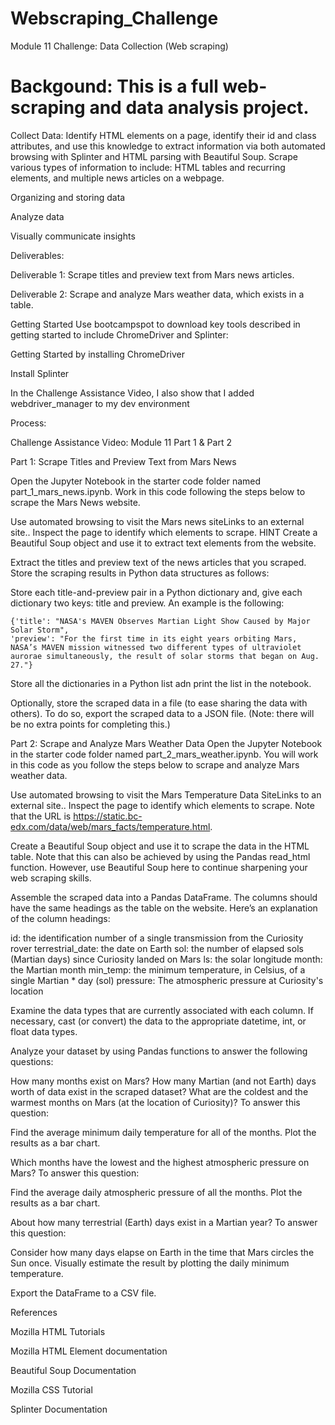 # Webscraping_Challenge
Module 11 Challenge: Data Collection (Web scraping)

# Backgound: This is a full web-scraping and data analysis project.


Collect Data: Identify HTML elements on a page, identify their id and class attributes, and use this knowledge to extract information via both automated browsing with Splinter and HTML parsing with Beautiful Soup. Scrape various types of information to include: HTML tables and recurring elements, and multiple news articles on a webpage.


Organizing and storing data


Analyze data


Visually communicate insights



Deliverables:


Deliverable 1: Scrape titles and preview text from Mars news articles.


Deliverable 2: Scrape and analyze Mars weather data, which exists in a table.



Getting Started
Use bootcampspot to download key tools described in getting started to include ChromeDriver and Splinter:


Getting Started by installing ChromeDriver


Install Splinter


In the Challenge Assistance Video, I also show that I added webdriver_manager to my dev environment



Process:


Challenge Assistance Video: Module 11 Part 1 & Part 2



Part 1: Scrape Titles and Preview Text from Mars News



Open the Jupyter Notebook in the starter code folder named part_1_mars_news.ipynb. Work in this code following the steps below to scrape the Mars News website.



Use automated browsing to visit the Mars news siteLinks to an external site.. Inspect the page to identify which elements to scrape. HINT Create a Beautiful Soup object and use it to extract text elements from the website.


Extract the titles and preview text of the news articles that you scraped. Store the scraping results in Python data structures as follows:


Store each title-and-preview pair in a Python dictionary and, give each dictionary two keys: title and preview. An example is the following:



    {'title': "NASA's MAVEN Observes Martian Light Show Caused by Major Solar Storm", 
    'preview': "For the first time in its eight years orbiting Mars, NASA’s MAVEN mission witnessed two different types of ultraviolet aurorae simultaneously, the result of solar storms that began on Aug. 27."}


Store all the dictionaries in a Python list adn print the list in the notebook.

Optionally, store the scraped data in a file (to ease sharing the data with others). To do so, export the scraped data to a JSON file. (Note: there will be no extra points for completing this.)




Part 2: Scrape and Analyze Mars Weather Data
Open the Jupyter Notebook in the starter code folder named part_2_mars_weather.ipynb. You will work in this code as you follow the steps below to scrape and analyze Mars weather data.


Use automated browsing to visit the Mars Temperature Data SiteLinks to an external site.. Inspect the page to identify which elements to scrape. Note that the URL is https://static.bc-edx.com/data/web/mars_facts/temperature.html.


Create a Beautiful Soup object and use it to scrape the data in the HTML table. Note that this can also be achieved by using the Pandas read_html function. However, use Beautiful Soup here to continue sharpening your web scraping skills.


Assemble the scraped data into a Pandas DataFrame. The columns should have the same headings as the table on the website. Here’s an explanation of the column headings:

id: the identification number of a single transmission from the Curiosity rover
terrestrial_date: the date on Earth
sol: the number of elapsed sols (Martian days) since Curiosity landed on Mars
ls: the solar longitude
month: the Martian month
min_temp: the minimum temperature, in Celsius, of a single Martian * day (sol)
pressure: The atmospheric pressure at Curiosity's location



Examine the data types that are currently associated with each column. If necessary, cast (or convert) the data to the appropriate datetime, int, or float data types.


Analyze your dataset by using Pandas functions to answer the following questions:

How many months exist on Mars?
How many Martian (and not Earth) days worth of data exist in the scraped dataset?
What are the coldest and the warmest months on Mars (at the location of Curiosity)? To answer this question:

Find the average minimum daily temperature for all of the months.
Plot the results as a bar chart.


Which months have the lowest and the highest atmospheric pressure on Mars? To answer this question:

Find the average daily atmospheric pressure of all the months.
Plot the results as a bar chart.


About how many terrestrial (Earth) days exist in a Martian year? To answer this question:

Consider how many days elapse on Earth in the time that Mars circles the Sun once.
Visually estimate the result by plotting the daily minimum temperature.





Export the DataFrame to a CSV file.





References


Mozilla HTML Tutorials


Mozilla HTML Element documentation


Beautiful Soup Documentation


Mozilla CSS Tutorial


Splinter Documentation